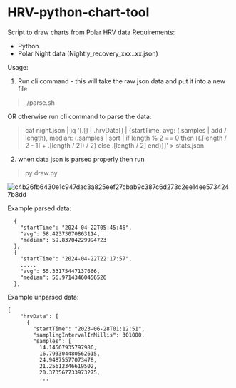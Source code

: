 # HRV-python-chart-tool
Script to draw charts from Polar HRV data
Requirements:
- Python
- Polar Night data (Nightly_recovery_xxx..xx.json)

Usage:
1. Run cli command - this will take the raw json data and put it into a new file
> ./parse.sh

OR
otherwise run cli command to parse the data:
> cat night.json | jq '[.[] | .hrvData[] | {startTime, avg: (.samples | add / length), median: (.samples | sort | if length % 2 == 0 then ((.[length / 2 - 1] + .[length / 2]) / 2) else .[length / 2] end)}]' > stats.json
2. when data json is parsed properly then run
> py draw.py

![c4b26fb6430e1c947dac3a825eef27cbab9c387c6d273c2ee14ee5734247b8dd](https://github.com/Clomez/HRV-python-chart-tool/assets/17356557/b6091590-ada7-4b81-8ecc-3dd4eafa1b8e)


Example parsed data:
```
  {
    "startTime": "2024-04-22T05:45:46",
    "avg": 58.42373070863114,
    "median": 59.83704229994723
  },
  {
    "startTime": "2024-04-22T22:17:57",
    .....
    "avg": 55.33175447137666,
    "median": 56.97143460456526
  },
```

  Example unparsed data:
```
{
    "hrvData": [
      {
        "startTime": "2023-06-28T01:12:51",
        "samplingIntervalInMillis": 301000,
        "samples": [
          14.14567935797986,
          16.793304480562615,
          24.94875577073478,
          21.25612346619502,
          20.373567733973275,
          ...
```
